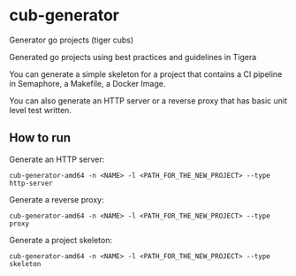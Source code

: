 # cub-generator
Generator go projects (tiger cubs)

Generated go projects using best practices and guidelines in Tigera

You can generate a simple skeleton for a project that contains a CI pipeline in Semaphore, a Makefile, a Docker Image.

You can also generate an HTTP server or a reverse proxy that has basic unit level test written.


## How to run

Generate an HTTP server:

```
cub-generator-amd64 -n <NAME> -l <PATH_FOR_THE_NEW_PROJECT> --type http-server
```

Generate a reverse proxy:

```
cub-generator-amd64 -n <NAME> -l <PATH_FOR_THE_NEW_PROJECT> --type proxy
```


Generate a project skeleton:

```
cub-generator-amd64 -n <NAME> -l <PATH_FOR_THE_NEW_PROJECT> --type skeleton
```

